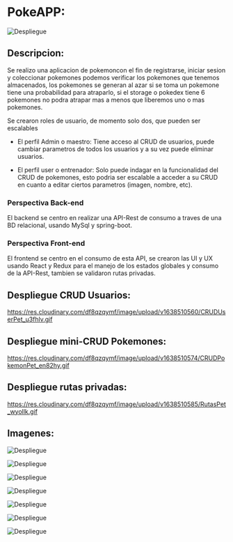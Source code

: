 # PokeAPP:

![Despliegue](https://res.cloudinary.com/df8qzqymf/image/upload/v1638511632/Captura1_ikocxr.png)

## Descripcion:

Se realizo una aplicacion de pokemoncon el fin de registrarse, iniciar sesion y coleccionar pokemones
podemos verificar los pokemones que tenemos almacenados, los pokemones se generan al azar si se toma
un pokemone tiene una probabilidad para atraparlo, si el storage o pokedex tiene 6 pokemones no podra
atrapar mas a menos que liberemos uno o mas pokemones.

Se crearon roles de usuario, de momento solo dos, que pueden ser escalables

- El perfil Admin o maestro:
  Tiene acceso al CRUD de usuarios, puede cambiar parametros de todos los usuarios y a su vez puede
  eliminar usuarios.
  
- El perfil user o entrenador:
  Solo puede indagar en la funcionalidad del CRUD de pokemones, esto podria ser escalable a acceder
  a su CRUD en cuanto a editar ciertos parametros (imagen, nombre, etc).


### Perspectiva Back-end

El backend se centro en realizar una API-Rest de consumo a traves de una BD relacional, usando MySql
y spring-boot.

### Perspectiva Front-end

El frontend se centro en el consumo de esta API, se crearon las UI y UX usando React y Redux para el
manejo de los estados globales y consumo de la API-Rest, tambien se validaron rutas privadas.

## Despliegue CRUD Usuarios:

https://res.cloudinary.com/df8qzqymf/image/upload/v1638510560/CRUDUserPet_u3fhlv.gif

## Despliegue mini-CRUD Pokemones:

https://res.cloudinary.com/df8qzqymf/image/upload/v1638510574/CRUDPokemonPet_en82hy.gif

## Despliegue rutas privadas:

https://res.cloudinary.com/df8qzqymf/image/upload/v1638510585/RutasPet_wyollk.gif

## Imagenes:

![Despliegue](https://res.cloudinary.com/df8qzqymf/image/upload/v1638511633/Captura2_yw0est.png)

![Despliegue](https://res.cloudinary.com/df8qzqymf/image/upload/v1638511633/Captura3_qjv4lr.png)

![Despliegue](https://res.cloudinary.com/df8qzqymf/image/upload/v1638511634/Captura4_hl0ku6.png)

![Despliegue](https://res.cloudinary.com/df8qzqymf/image/upload/v1638511633/Captura5_zltdrz.png)

![Despliegue](https://res.cloudinary.com/df8qzqymf/image/upload/v1638511634/Captura7_kon5gm.png)

![Despliegue](https://res.cloudinary.com/df8qzqymf/image/upload/v1638511633/Captura8_ql3eus.png)

![Despliegue](https://res.cloudinary.com/df8qzqymf/image/upload/v1638511633/Captura9_culfkm.png)
